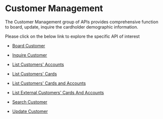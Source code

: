 # Customer Management

The Customer Management group of APIs provides comprehensive function to board, update, inquire the cardholder demographic information.

Please click on the below link to explore the specific API of interest

- [Board Customer](./?path=docs/APIs/Customer-Management/Board-Customer.md)

- [Inquire Customer](./?path=docs/APIs/Customer-Management/Customer-Demographic-Inquiry.md)

- [List Customers' Accounts](./?path=docs/APIs/Customer-Management/List-Customers-Accounts.md)

- [List Customers' Cards](./?path=docs/APIs/Customer-Management/List-Customers-Cards.md)

- [List Customers' Cards and Accounts](./?path=docs/APIs/Customer-Management/List-Customer-Cards-And-Accounts.md)

- [List External Customers' Cards And Accounts](./?path=docs/APIs/Customer-Management/List-External-Customer-Cards-And-Accounts.md)

- [Search Customer](./?path=docs/APIs/Customer-Management/Search-Customer.md)

- [Update Customer](./?path=docs/APIs/Customer-Management/Customer-Demographic-Update.md)

